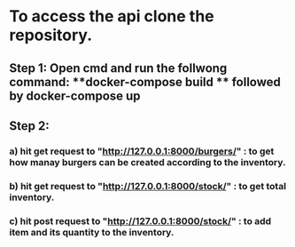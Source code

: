 # **To access the api clone the repository.**

## Step 1: Open cmd and run the follwong command: **docker-compose build ** followed by **docker-compose up**

## Step 2:

### a) hit get request to "**http://127.0.0.1:8000/burgers/**" : to get how manay burgers can be created according to the inventory.

### b) hit get request to "**http://127.0.0.1:8000/stock/**" : to get total inventory.

### c) hit post request to "**http://127.0.0.1:8000/stock/**" : to add item and its quantity to the inventory.
